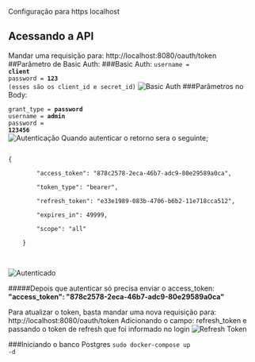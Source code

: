 Configuração para https localhost

<h2>Acessando a API</h2>

Mandar uma requisição para: http://localhost:8080/oauth/token
##Parâmetro de Basic Auth:
###Basic Auth:
<code>username = <strong>client</strong></code><br>
<code>password = <strong>123</strong> (esses são os client_id e secret_id)</code>
![Basic Auth](https://i.imgur.com/L1IJWiT.png)
###Parâmetros no Body:

<code>grant_type = <strong>password</strong></code> <br>
<code>username = <strong>admin</strong></code> <br>
<code>password = <strong>123456</strong></code> <br>
![Autenticação](https://i.imgur.com/iHIyzfX.png)
Quando autenticar o retorno sera o seguinte;<br />

<code>
{    <br />
        "access_token": "878c2578-2eca-46b7-adc9-80e29589a0ca",<br />
        "token_type": "bearer",<br />
        "refresh_token": "e33e1989-083b-4706-b6b2-11e718cca512",<br />
        "expires_in": 49999,<br />
        "scope": "all"<br />
    }<br />
</code>
<br />

![Autenticado](https://i.imgur.com/hL75q08.png)


#####Depois que autenticar só precisa enviar o access_token:
<strong>"access_token": "878c2578-2eca-46b7-adc9-80e29589a0ca"</strong>

Para atualizar o token, basta mandar uma nova requisição para: http://localhost:8080/oauth/token
Adicionando o campo: refresh_token e passando o token de refresh que foi informado no login
![Refresh Token](https://i.imgur.com/EvgsUBn.png)

###Iniciando o banco Postgres
<code>sudo docker-compose up -d</code>
